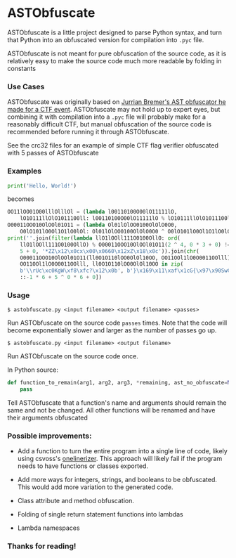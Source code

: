 # ASTObfuscate

ASTObfuscate is a little project designed to parse Python syntax, and turn that Python into an obfuscated version for compilation into  `.pyc` file.

ASTObfuscate is not meant for pure obfuscation of the source code, as it is relatively easy to make the source code much more readable by folding in constants

### Use Cases
ASTObfuscate was originally based on [Jurrian Bremer's AST obfuscator he made for a CTF event](http://jbremer.org/python-source-obfuscation-using-asts/).
ASTObfuscate may not hold up to expert eyes, but combining it with compilation into a `.pyc` file will probably make for a reasonably difficult CTF, but manual obfuscation
of the source code is recommended before running it through ASTObfuscate. 

See the crc32 files for an example of simple CTF flag verifier obfuscated with 5 passes of ASTObfuscate

### Examples
```python
print('Hello, World!')
```
becomes
```python
OO11lOO01O00lllOlllOl = (lambda l00110100O00lO11111lO,
    lO10111llOlO1011100ll: l00110100O00lO11111lO % lO10111llOlO1011100ll)
O00011OOO10OlOOl01O11 = (lambda Ol01lOlOO0100OlOlO0O0,
    O0lO101lO0Ol1O1lO0lOl: Ol01lOlOO0100OlOlO0O0 ^ O0lO101lO0Ol1O1lO0lOl)
print(''.join(filter(lambda llO1lOOll111O0100OllO: ord(
    llO1lOOll111O0100OllO) % O00011OOO10OlOOl01O11(2 ^ 4, 0 * 3 + 0) != 0 *
    5 + 0, '*ZZ\x12\x0cx\x00\x0660\x12xZ\x18\x0c')).join(chr(
    O00011OOO10OlOOl01O11(ll0O1O110lOO0OlOl10OO, OO11OOl1lO0O0011OOlll)) for
    OO11OOl1lO0O0011OOlll, ll0O1O110lOO0OlOl10OO in zip(
    b'\\rUc\xc0KgW\xf8\xfc?\x12\x0b', b'}\x169\x11\xaf\x1cG{\x97\x90SwC'))[
    ::-1 * 6 + 5 ^ 0 * 6 + 0])
```

### Usage
```$ astobfuscate.py <input filename> <output filename> <passes>```

Run ASTObfuscate on the source code `passes` times. Note that the code will become exponentially slower and larger as the number of passes go up.

```$ astobfuscate.py <input filename> <output filename>```

Run ASTObfuscate on the source code once. 

In Python source:

```python
def function_to_remain(arg1, arg2, arg3, *remaining, ast_no_obfuscate=None):
    pass
```

Tell ASTObfuscate that a function's name and arguments should remain the same and not be changed. All other functions will be renamed and have their arguments obfuscated

### Possible improvements:
* Add a function to turn the entire program into a single line of code, likely using csvoss's [onelinerizer](https://github.com/csvoss/onelinerizer). This approach will likely fail
if the program needs to have functions or classes exported.

* Add more ways for integers, strings, and booleans to be obfuscated. This would add more variation to the generated code.

* Class attribute and method obfuscation.

* Folding of single return statement functions into lambdas

* Lambda namespaces

### Thanks for reading!
